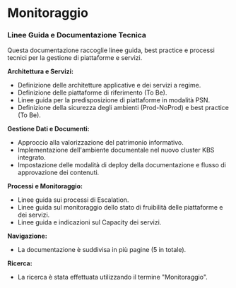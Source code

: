 # Monitoraggio
### Linee Guida e Documentazione Tecnica

Questa documentazione raccoglie linee guida, best practice e processi tecnici per la gestione di piattaforme e servizi.

**Architettura e Servizi:**

*   Definizione delle architetture applicative e dei servizi a regime.
*   Definizione delle piattaforme di riferimento (To Be).
*   Linee guida per la predisposizione di piattaforme in modalità PSN.
*   Definizione della sicurezza degli ambienti (Prod-NoProd) e best practice (To Be).

**Gestione Dati e Documenti:**

*   Approccio alla valorizzazione del patrimonio informativo.
*   Implementazione dell'ambiente documentale nel nuovo cluster KBS integrato.
*   Impostazione delle modalità di deploy della documentazione e flusso di approvazione dei contenuti.

**Processi e Monitoraggio:**

*   Linee guida sui processi di Escalation.
*   Linee guida sul monitoraggio dello stato di fruibilità delle piattaforme e dei servizi.
*   Linee guida e indicazioni sul Capacity dei servizi.

**Navigazione:**

*   La documentazione è suddivisa in più pagine (5 in totale).

**Ricerca:**

*   La ricerca è stata effettuata utilizzando il termine "Monitoraggio".
